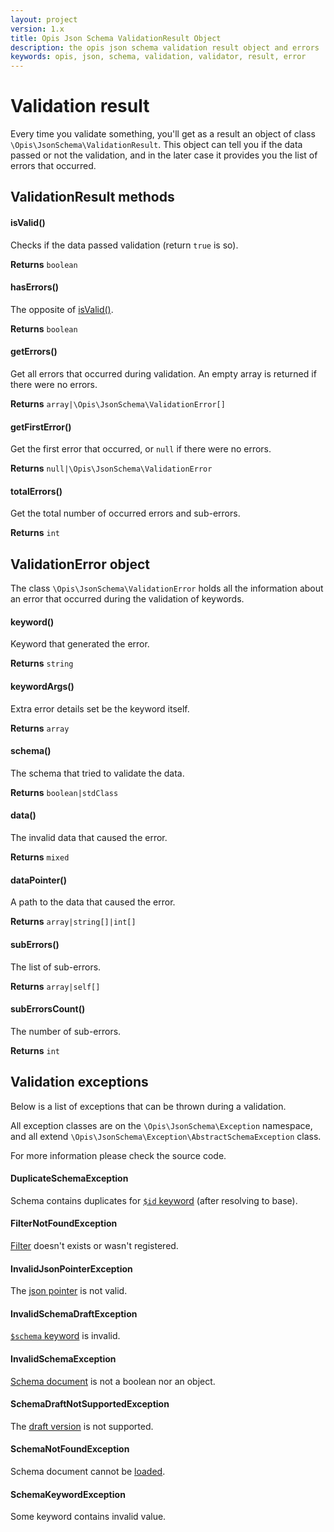 ```yaml
---
layout: project
version: 1.x
title: Opis Json Schema ValidationResult Object
description: the opis json schema validation result object and errors
keywords: opis, json, schema, validation, validator, result, error
---
```


# Validation result

Every time you validate something, you'll get as a result an object
of class `\Opis\JsonSchema\ValidationResult`. This object can tell you
if the data passed or not the validation, and in the later case it provides you
the list of errors that occurred.

## ValidationResult methods

#### isValid()

Checks if the data passed validation (return `true` is so).

**Returns** `boolean`

#### hasErrors()

The opposite of [isValid()](#isvalid).

**Returns** `boolean`

#### getErrors()

Get all errors that occurred during validation. An empty array
is returned if there were no errors.

**Returns** `array|\Opis\JsonSchema\ValidationError[]`

#### getFirstError()

Get the first error that occurred, or `null` if there were no errors.

**Returns** `null|\Opis\JsonSchema\ValidationError`

#### totalErrors()

Get the total number of occurred errors and sub-errors.

**Returns** `int`

## ValidationError object

The class `\Opis\JsonSchema\ValidationError` holds all the information
about an error that occurred during the validation of keywords.

#### keyword()

Keyword that generated the error.

**Returns** `string`

#### keywordArgs()

Extra error details set be the keyword itself.

**Returns** `array`

#### schema()

The schema that tried to validate the data.

**Returns** `boolean|stdClass`

#### data()

The invalid data that caused the error.

**Returns** `mixed`

#### dataPointer()

A path to the data that caused the error.

**Returns** `array|string[]|int[]`

#### subErrors()

The list of sub-errors.

**Returns** `array|self[]`

#### subErrorsCount()

The number of sub-errors.

**Returns** `int`

## Validation exceptions

Below is a list of exceptions that can be thrown during a validation.

All exception classes are on the `\Opis\JsonSchema\Exception` namespace,
and all extend `\Opis\JsonSchema\Exception\AbstractSchemaException` class.

For more information please check the source code.

#### DuplicateSchemaException

Schema contains duplicates for [`$id` keyword](structure.html#id-keyword) (after resolving to base).

#### FilterNotFoundException

[Filter](filters.html) doesn't exists or wasn't registered.

#### InvalidJsonPointerException

The [json pointer](pointers.html) is not valid.

#### InvalidSchemaDraftException

[`$schema` keyword](structure.html#schema-keyword) is invalid.

#### InvalidSchemaException

[Schema document](structure.html#document-structure) is not a boolean nor an object.

#### SchemaDraftNotSupportedException

The [draft version](structure.html#schema-keyword) is not supported.

#### SchemaNotFoundException

Schema document cannot be [loaded](php-loader.html).

#### SchemaKeywordException

Some keyword contains invalid value.




